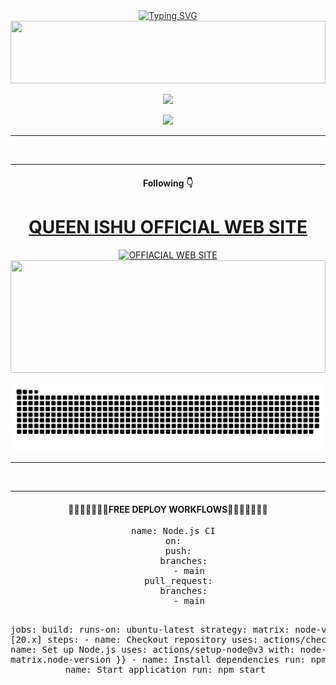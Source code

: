 <head>
  <style>
    /* Fade-in animation for images */
    .fade-in {
      animation: fadeIn 2s ease-in-out;
    }

    /* Bounce animation for buttons and icons */
    .bounce {
      animation: bounce 2s infinite;
    }

    /* Keyframes for fade-in */
    @keyframes fadeIn {
      from {
        opacity: 0;
      }
      to {
        opacity: 1;
      }
    }

    /* Keyframes for bounce */
    @keyframes bounce {
      0%, 100% {
        transform: translateY(0);
      }
      50% {
        transform: translateY(-10px);
      }
    }

    /* Adding a smooth transition to buttons */
    .button-animate {
      transition: all 0.3s ease-in-out;
    }

    .button-animate:hover {
      transform: scale(1.1);
    }
  </style>
</head>

<div align="center">

  <a href="https://git.io/typing-svg">
    <img class="fade-in" src="https://readme-typing-svg.demolab.com?font=EB+Garamond&weight=800&size=28&duration=4000&pause=1000&random=false&width=435&lines=WELCOME+TO+QUEEN-ISHU-MD;MULTI-DEVICE+WHATSAPP+BOT;DEVELOPED+BY;LAKSIDU+OFFICIAL." alt="Typing SVG" />
  </a>
  <img class="fade-in" src="https://i.imgur.com/dBaSKWF.gif" height="100" width="100%" />
  
  <p align="center">
    <img class="fade-in" src="https://i.imgur.com/dUav9x3.jpeg" width="780px">
  </p>

  <!-- Adding the typing SVG with smooth fade-in effect -->
  <a href="https://whatsapp.com/channel/0029Vao7dOmDOQISArwnHT0e">
    <img class="button-animate bounce" src="https://img.shields.io/badge/Join%20Our%20WhatsApp%20Channel-green" width="350" />
  </a>

  <hr>
  <img class="fade-in" src="http://readme-typing-svg.herokuapp.com?color=d1fa02&center=true&vCenter=true&multiline=false&lines=Created+By+Laksidu_Min" alt="">
  <hr>

  <!-- Adding hover animation to buttons and clickable areas -->
  <h4> Following 👇</h4>
  <h1><a href="https://queen-ishu-md.tiiny.site/" class="button-animate">QUEEN ISHU OFFICIAL WEB SITE</a></h1>
  <p>
    <a href="https://queen-ishu-md.tiiny.site/">
      <img class="button-animate bounce" src="https://img.shields.io/badge/OFFIACIAL%20WEB%20SITE-yellow" alt="OFFIACIAL WEB SITE" width="350" />
    </a>
    <img class="fade-in" src="https://i.imgur.com/dBaSKWF.gif" height="180" width="100%" />
  </p>

  <!-- Adding animated GitHub snake -->
  <p align="center">
    <img src="https://github.com/Platane/snk/raw/output/github-contribution-grid-snake.svg" alt="nz" width="700" />
  </p>

  <hr>
  <img class="fade-in" src="http://readme-typing-svg.herokuapp.com?color=d1fa02&center=true&vCenter=true&multiline=false&lines=Created+By+Laksidu_Min" alt="">
  <hr>

  <h4>🎀🎀🎀🎀🎀🎀🎀FREE DEPLOY WORKFLOWS🎀🎀🎀🎀🎀🎀🎀</h4>
  <pre>
  name: Node.js CI
  on:
    push:
      branches:
        - main
    pull_request:
      branches:
        - main

  jobs:
    build:
      runs-on: ubuntu-latest
      strategy:
        matrix:
          node-version: [20.x]
      steps:
      - name: Checkout repository
        uses: actions/checkout@v3
      - name: Set up Node.js
        uses: actions/setup-node@v3
        with:
          node-version: ${{ matrix.node-version }}
      - name: Install dependencies
        run: npm install
      - name: Start application
        run: npm start
  </pre>
</div>
